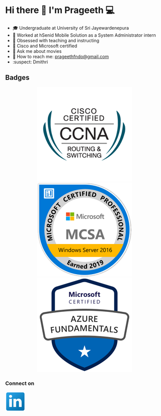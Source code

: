 # Hi there 👋 I'm Prageeth :computer:
- :mortar_board: Undergraduate at University of Sri Jayewardenepura
- :bank: Worked at hSenid Mobile Solution as a System Administrator intern
- :abcd: Obsessed with teaching and instructing
- :raising_hand: Cisco and Microsoft certified
- :movie_camera: Ask me about movies
- :email: How to reach me: prageethfndo@gmail.com
- :suspect: Dmithri

<h2>Badges</h2>
<p align="center"><img src="cisco-certified-network-associate-routing-and-switching-ccna-routing-and-switching.png" width="300px" />
<img src="MCSA-Windows-Server-2016-2019.png" width="300px" />
<img src="image.png" width="300px" /></p>

<h3>Connect on</h3>
<a href="https://www.linkedin.com/in/prageeth-fdo-94179a222/"><img src="linkedin.png" width="64px" align=”center”/></a>
